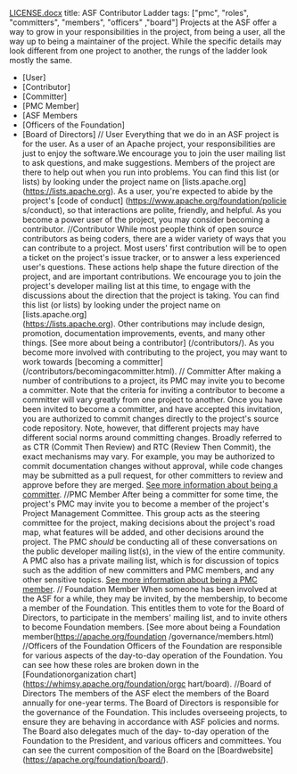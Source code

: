 [LICENSE.docx](https://github.com/apache/comdev-site/files/11787245/LICENSE.docx)
title: ASF Contributor Ladder
tags: ["pmc",
"roles",
"committers",
"members",
"officers"
,"board"]
Projects at the ASF offer a way to
grow in your responsibilities in the
project, from being a user, all the 
way up to being a maintainer of the
project. While the specific details
may look different from one project
to another, the rungs of the ladder
look mostly the same.
* [User]
* [Contributor]
* [Committer]
* [PMC Member]
* [ASF Members
* [Officers of the Foundation]
* [Board of Directors]
// User
Everything that we do in an ASF
project is for the user. As a user of an
Apache project, your responsibilities are 
just to enjoy the software.We encourage 
you to join the user mailing list to ask 
questions, and
make suggestions. Members of the project 
are there to help out when you
run into problems. You can find
this list (or lists) by looking
under the project name on 
[lists.apache.org]
(https://lists.apache.org).
As a user, you're expected to abide by the 
project's [code of
conduct]
(https://www.apache.org/foundation/policie
s/conduct), so that
interactions are polite, 
friendly, and helpful.
As you become a power user of 
the project, you may consider
becoming a
contributor.
//Contributor
While most people think of 
open source contributors as 
being coders,
there are a wider variety of 
ways that you can contribute 
to a project.
Most users' first contribution 
will be to open a ticket on
the project's
issue tracker,
or to answer a less 
experienced user's questions.
These
actions help shape the future
direction of the project, and are
important contributions.
We encourage you to join the 
project's developer mailing list at this
time, to engage with the discussions
about the direction that the project
is taking. You can 
find this list (or lists) 
by looking 
under the
project name on   
[lists.apache.org]      
(https://lists.apache.org).
Other contributions may include design, 
promotion, documentation
improvements, events, and many other 
things.
[See more about being a contributor]
(/contributors/).
As you become more involved with 
contributing to the project, you may
want to work towards [becoming a
committer]
(/contributors/becomingacommitter.html).
// Committer
After making a number of 
contributions to a project,
its PMC may invite you
to become a committer.
Note that the criteria 
for inviting a contributor
to become a committer will
vary greatly from one project to another.
Once you have been invited to 
become a committer, and have 
accepted this
invitation, you are 
authorized to commit
changes directly to the
project's source code
repository. Note, however, 
that different projects
may have different 
social norms around committing changes.
Broadly referred to as CTR (Commit Then 
Review) and RTC (Review Then
Commit), the exact
mechanisms may vary.
For example, you may be
authorized to commit documentation changes 
without approval, while code
changes may be submitted as a pull 
request, for other committers to
review and approve before they are merged.
[See more information about being a 
committer](/committers/).
//PMC Member
After being a committer for some time, the 
project's PMC may invite you to become a 
member
of the project's Project Management 
Committee. This group acts as the
steering committee for the project,
making decisions about the project's
road map, what features will be added,
and other decisions around the
project.
The PMC *should* be conducting all of 
these conversations on the public
developer mailing list(s), in
the view of the entire community. A PMC
also has a private mailing list, which is 
for discussion of topics such
as the addition of new committers and PMC 
members, and any other
sensitive topics.
[See more information about being a PMC 
member](/pmc/).
// Foundation Member
When someone has been
involved at the ASF for a while,
they may be
invited, by the 
membership, to become a member of the 
Foundation. This entitles them to vote
for the Board of Directors, to participate 
in the members' mailing list,
and to invite others to become Foundation 
members.
[See more about being a Foundation 
member(https://apache.org/foundation
/governance/members.html)
//Officers of the Foundation
Officers of the Foundation are responsible 
for various aspects of the
day-to-day operation of the Foundation. 
You can see how these roles are
broken down in the [Foundationorganization
chart]
(https://whimsy.apache.org/foundation/orgc
hart/board).
//Board of Directors
The members of the ASF elect the members 
of the Board annually for 
one-year terms.
The Board of Directors is responsible for
the governance of the
Foundation. This includes overseeing 
projects, to ensure they are
behaving in accordance with ASF policies 
and norms.
The Board also delegates much of the day-
to-day operation of the
Foundation to the President, and various 
officers and committees.
You can see the current composition of the 
Board on the 
[Boardwebsite]
(https://apache.org/foundation/board/).
